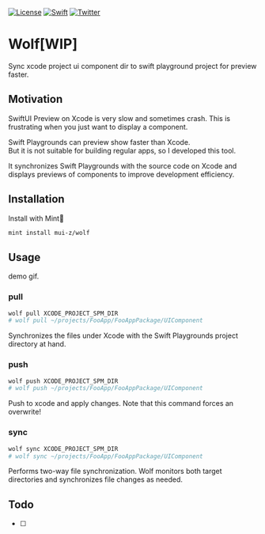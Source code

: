 
[![License](https://img.shields.io/github/license/mui-z/wolf?labelColor=333333)](https://github.com/mui-z/wolf/blob/main/LICENSE)
[![Swift](https://img.shields.io/badge/Swift-FA7343)](https://github.com/apple/swift)
[![Twitter](https://img.shields.io/twitter/url/https/twitter.com/mui_z_.svg?style=social&label=Follow%20%40mui-z)](https://twitter.com/mui_z_)


# Wolf[WIP]

Sync xcode project ui component dir to swift playground project for preview faster.

## Motivation

SwiftUI Preview on Xcode is very slow and sometimes crash.
This is frustrating when you just want to display a component.

Swift Playgrounds can preview show faster than Xcode.  
But it is not suitable for building regular apps, so I developed this tool.

It synchronizes Swift Playgrounds with the source code on Xcode and displays previews of components to improve development efficiency.

## Installation 

Install with Mint🌱
```bash
mint install mui-z/wolf
```

## Usage

demo gif.

### pull

```bash
wolf pull XCODE_PROJECT_SPM_DIR
# wolf pull ~/projects/FooApp/FooAppPackage/UIComponent
```

Synchronizes the files under Xcode with the Swift Playgrounds project directory at hand.

### push

```bash
wolf push XCODE_PROJECT_SPM_DIR 
# wolf push ~/projects/FooApp/FooAppPackage/UIComponent
```

Push to xcode and apply changes.
Note that this command forces an overwrite!

### sync

```bash
wolf sync XCODE_PROJECT_SPM_DIR 
# wolf sync ~/projects/FooApp/FooAppPackage/UIComponent
```

Performs two-way file synchronization.
Wolf monitors both target directories and synchronizes file changes as needed.

## Todo

- [ ] 
